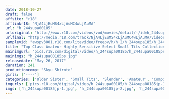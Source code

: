 ```yaml
---
date: 2018-10-27
draft: false
affsite: "r18"
afflinkr18: "NjA4LjEuMS4xLjAuMC4wLjAuMA"
url: "h_244supa00185"
urloriginal: "http://www.r18.com/videos/vod/movies/detail/-/id=h_244supa00185"
urlfinal: "http://media.r18.com/track/NjA4LjEuMS4xLjAuMC4wLjAuMA/videos/vod/movies/detail/-/id=h_244supa00185"
samplevid: "awspv3001.r18.com/litevideo/freepv/h/h_2/h_244supa185/h_244supa185_dmb_w.mp4"
title: "Top Class Amateur Highly Sensitive Select Small Tits Collection SP"
mainimgurl: "pics.r18.com/digital/video/h_244supa00185/h_244supa00185ps.jpg"
mainimgs: "h_244supa00185ps.jpg"
releasedate: "May 26, 2017"
duration: 241
productioncomp: "Skyu Shiroto"
girls: ['----']
categories: ['Older Sister', 'Small Tits', 'Slender', 'Amateur', 'Compilation', 'Over 4 Hours', 'Hi-Def']
imgurls: ['pics.r18.com/digital/video/h_244supa00185/h_244supa00185jp-1.jpg', 'pics.r18.com/digital/video/h_244supa00185/h_244supa00185jp-2.jpg', 'pics.r18.com/digital/video/h_244supa00185/h_244supa00185jp-3.jpg', 'pics.r18.com/digital/video/h_244supa00185/h_244supa00185jp-4.jpg', 'pics.r18.com/digital/video/h_244supa00185/h_244supa00185jp-5.jpg', 'pics.r18.com/digital/video/h_244supa00185/h_244supa00185jp-6.jpg', 'pics.r18.com/digital/video/h_244supa00185/h_244supa00185jp-7.jpg', 'pics.r18.com/digital/video/h_244supa00185/h_244supa00185jp-8.jpg', 'pics.r18.com/digital/video/h_244supa00185/h_244supa00185jp-9.jpg', 'pics.r18.com/digital/video/h_244supa00185/h_244supa00185jp-10.jpg', 'pics.r18.com/digital/video/h_244supa00185/h_244supa00185jp-11.jpg', 'pics.r18.com/digital/video/h_244supa00185/h_244supa00185jp-12.jpg', 'pics.r18.com/digital/video/h_244supa00185/h_244supa00185jp-13.jpg', 'pics.r18.com/digital/video/h_244supa00185/h_244supa00185jp-14.jpg', 'pics.r18.com/digital/video/h_244supa00185/h_244supa00185jp-15.jpg', 'pics.r18.com/digital/video/h_244supa00185/h_244supa00185jp-16.jpg', 'pics.r18.com/digital/video/h_244supa00185/h_244supa00185jp-17.jpg', 'pics.r18.com/digital/video/h_244supa00185/h_244supa00185jp-18.jpg', 'pics.r18.com/digital/video/h_244supa00185/h_244supa00185jp-19.jpg', 'pics.r18.com/digital/video/h_244supa00185/h_244supa00185jp-20.jpg']
imgs: ['h_244supa00185jp-1.jpg', 'h_244supa00185jp-2.jpg', 'h_244supa00185jp-3.jpg', 'h_244supa00185jp-4.jpg', 'h_244supa00185jp-5.jpg', 'h_244supa00185jp-6.jpg', 'h_244supa00185jp-7.jpg', 'h_244supa00185jp-8.jpg', 'h_244supa00185jp-9.jpg', 'h_244supa00185jp-10.jpg', 'h_244supa00185jp-11.jpg', 'h_244supa00185jp-12.jpg', 'h_244supa00185jp-13.jpg', 'h_244supa00185jp-14.jpg', 'h_244supa00185jp-15.jpg', 'h_244supa00185jp-16.jpg', 'h_244supa00185jp-17.jpg', 'h_244supa00185jp-18.jpg', 'h_244supa00185jp-19.jpg', 'h_244supa00185jp-20.jpg']
---
```

